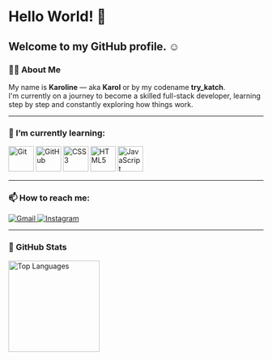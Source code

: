 # Hello World! 👋  
## Welcome to my GitHub profile. ☺️  

### 👩‍💻 About Me
My name is **Karoline** — aka **Karol** or by my codename **try_katch**.  
I'm currently on a journey to become a skilled full-stack developer, learning step by step and constantly exploring how things work.

---

### 🌱 I’m currently learning:

<p>
  <img loading="lazy" src="https://cdn.jsdelivr.net/gh/devicons/devicon@latest/icons/git/git-original.svg" width="50" height="50" alt="Git"/>
  <img loading="lazy" src="https://cdn.jsdelivr.net/gh/devicons/devicon@latest/icons/github/github-original.svg" width="50" height="50" alt="GitHub"/>
  <img loading="lazy" src="https://cdn.jsdelivr.net/gh/devicons/devicon@latest/icons/css3/css3-original-wordmark.svg" width="50" height="50" alt="CSS3"/>
  <img loading="lazy" src="https://cdn.jsdelivr.net/gh/devicons/devicon@latest/icons/html5/html5-original-wordmark.svg" width="50" height="50" alt="HTML5"/>
  <img loading="lazy" src="https://cdn.jsdelivr.net/gh/devicons/devicon@latest/icons/javascript/javascript-original.svg" width="50" height="50" alt="JavaScript"/>
</p>

---

### 📫 How to reach me:

<div>
  <a href="mailto:karolinerocha.st@gmail.com" target="_blank">
    <img loading="lazy" src="https://img.shields.io/badge/Gmail-D14836?style=for-the-badge&logo=gmail&logoColor=white" alt="Gmail">
  </a>
  <a href="https://www.instagram.com/try_katch/" target="_blank">
    <img loading="lazy" src="https://img.shields.io/badge/-Instagram-%23E4405F?style=for-the-badge&logo=instagram&logoColor=white" alt="Instagram">
  </a>
</div>

---

### 🧠 GitHub Stats

<div>
  <img loading="lazy" height="180em" src="https://github-readme-stats.vercel.app/api/top-langs/?username=try-katch&layout=compact&langs_count=7&theme=dracula" alt="Top Languages"/>
</div>

  
